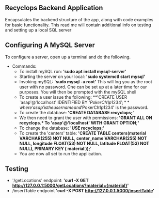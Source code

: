 ## Recyclops Backend Application 
   Encapsulates the backend structure of the app,
   along with code examples for basic functionality. This read me will contain additional 
   info on testing and setting up a local SQL server

## Configuring A MySQL Server
   
   To configure a server, open up a terminal and 
   do the following. 

   * Commands:
      - To install mySQL run: **'sudo apt install mysql-server'**
      - Starting the server on your local:  **'sudo systemctl start mysql'** 
      - Invoking mySQL: **'sudo mysql -u root'** This will log you as the 
        root user with no password. One can be set up at a later time for 
        our purposes. You will then be prompted with the 
        mySQL shell 
      - To create a user issue the following:
        **'CREATE USER 'asap'@'localhost' IDENTIFIED BY '$PokerCh1p1234';**
        where 'asap' is the username and '$PokerCh1p1234' is the password. 
      - To create the database: **'CREATE DATABASE recyclops;'**
      - We then need to grant the user with permissions: 
        **'GRANT ALL ON recyclops.\* To 'asap'@'localhost' WITH GRANT OPTION;'**
      - To change the database: **'USE recyclops;'**
      - To create the 'centers' table: **'CREATE TABLE 
         centers(material VARCHAR(255) NOT NULL, 
         center_name VARCHAR(255) NOT NULL, 
         longitude FLOAT(53) NOT NULL,
         latitude FLOAT(53) NOT NULL),
         PRIMARY KEY ( material ));'**
      - You are now all set to run the application.

## Testing
* '/getLocations' endpoint: **'curl -X GET 
   http://127.0.0.1:5000/getLocations?material={material}'**
* /insertTable endpoint  **'curl -X POST http://127.0.0.1:5000/insertTable'**
